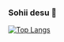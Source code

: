 ### Sohii desu 👋




[![Top Langs](https://github-readme-stats.vercel.app/api/top-langs/?username=sohiidayo)](https://github.com/sohiidayo/github-readme-stats)

<!--
**sohiidayo/sohiidayo** is a ✨ _special_ ✨ repository because its `README.md` (this file) appears on your GitHub profile.

Here are some ideas to get you started:

- 🔭 I’m currently working on ...
- 🌱 I’m currently learning ...
- 👯 I’m looking to collaborate on ...
- 🤔 I’m looking for help with ...
- 💬 Ask me about ...
- 📫 How to reach me: ...
- 😄 Pronouns: ...
- ⚡ Fun fact: ...
-->
